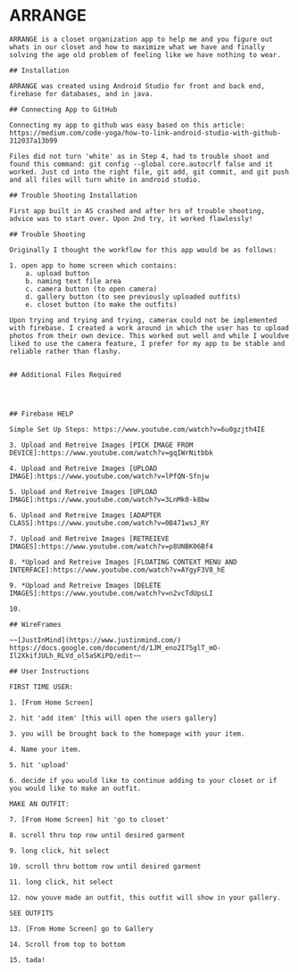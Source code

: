 # ARRANGE
    
    ARRANGE is a closet organization app to help me and you figure out whats in our closet and how to maximize what we have and finally solving the age old problem of feeling like we have nothing to wear.
    
    ## Installation
    
    ARRANGE was created using Android Studio for front and back end, firebase for databases, and in java. 
    
    ## Connecting App to GitHub
    
    Connecting my app to github was easy based on this article: https://medium.com/code-yoga/how-to-link-android-studio-with-github-312037a13b99 
    
    Files did not turn 'white' as in Step 4, had to trouble shoot and found this command: git config --global core.autocrlf false and it worked. Just cd into the right file, git add, git commit, and git push and all files will turn white in android studio.
    
    ## Trouble Shooting Installation
    
    First app built in AS crashed and after hrs of trouble shooting, advice was to start over. Upon 2nd try, it worked flawlessly!
    
    ## Trouble Shooting
    
    Originally I thought the workflow for this app would be as follows:
    
    1. open app to home screen which contains:
    	a. upload button
    	b. naming text file area
    	c. camera button (to open camera) 
    	d. gallery button (to see previously uploaded outfits)
    	e. closet button (to make the outfits)
    
    Upon trying and trying and trying, camerax could not be implemented with firebase. I created a work around in which the user has to upload photos from their own device. This worked out well and while I wouldve liked to use the camera feature, I prefer for my app to be stable and reliable rather than flashy. 
    
    
    ## Additional Files Required
    
    
    
    
    ## Firebase HELP
    
    Simple Set Up Steps: https://www.youtube.com/watch?v=6u0gzjth4IE 
    
    3. Upload and Retreive Images [PICK IMAGE FROM DEVICE]:https://www.youtube.com/watch?v=gqIWrNitbbk 
    
    4. Upload and Retreive Images [UPLOAD IMAGE]:https://www.youtube.com/watch?v=lPfQN-Sfnjw
    
    5. Upload and Retreive Images [UPLOAD IMAGE]:https://www.youtube.com/watch?v=3LnMk0-k8bw
    
    6. Upload and Retreive Images [ADAPTER CLASS]:https://www.youtube.com/watch?v=0B471wsJ_RY
    
    7. Upload and Retreive Images [RETREIEVE IMAGES]:https://www.youtube.com/watch?v=p8UNBK06Bf4
    
    8. *Upload and Retreive Images [FLOATING CONTEXT MENU AND INTERFACE]:https://www.youtube.com/watch?v=AYgyF3V8_hE
    
    9. *Upload and Retreive Images [DELETE IMAGES]:https://www.youtube.com/watch?v=n2vcTdUpsLI
    
    10. 
    
    ## WireFrames
    
    ~~[JustInMind](https://www.justinmind.com/)
    https://docs.google.com/document/d/1JM_eno2I75glT_mO-Il2XkifJULh_RLVd_ol5aSKiPQ/edit~~ 
    
    ## User Instructions
    
    FIRST TIME USER:
    
    1. [From Home Screen]
    
    2. hit 'add item' [this will open the users gallery]
    
    3. you will be brought back to the homepage with your item. 
    
    4. Name your item.
    
    5. hit 'upload'
    
    6. decide if you would like to continue adding to your closet or if you would like to make an outfit.
    
    MAKE AN OUTFIT: 
    
    7. [From Home Screen] hit 'go to closet'
    
    8. scroll thru top row until desired garment 
    
    9. long click, hit select
    
    10. scroll thru bottom row until desired garment 
    
    11. long click, hit select
    
    12. now youve made an outfit, this outfit will show in your gallery.
    
    SEE OUTFITS
    
    13. [From Home Screen] go to Gallery
    
    14. Scroll from top to bottom
    
    15. tada!
